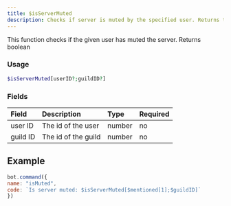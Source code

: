 ```yaml
---
title: $isServerMuted
description: Checks if server is muted by the specified user. Returns true or false
---
```


This function checks if the given user has muted the server. Returns boolean

### Usage
```php
$isServerMuted[userID?;guildID?]
```
### Fields
| Field | Description | Type | Required |
| :--- | :--- | :--- | :--- |
| user ID | The id of the user | number | no |
| guild ID | The id of the guild | number | no |

## Example

```javascript
bot.command({
name: "isMuted",
code: `Is server muted: $isServerMuted[$mentioned[1];$guildID]`
})
```

